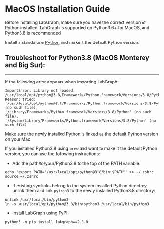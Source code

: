 # MacOS Installation Guide

Before installing LabGraph, make sure you have the correct version of Python installed. LabGraph is supported on Python3.6+ for MacOS, and Python3.8 is recommended.

Install a standalone [Python](https://www.python.org/downloads/) and make it the default Python version.

## Troubleshoot for Python3.8 (MacOS Monterey and Big Sur): 
----

If the following error appears when importing LabGraph:
```
ImportError: Library not loaded: /usr/local/opt/python@3.8/Frameworks/Python.framework/Versions/3.8/Python
Reason: tried: '/usr/local/opt/python@3.8/Frameworks/Python.framework/Versions/3.8/Python' (no such file), '/Library/Frameworks/Python.framework/Versions/3.8/Python' (no such file), '/System/Library/Frameworks/Python.framework/Versions/3.8/Python' (no such file)
```

Make sure the newly installed Python is linked as the default Python version on your Mac.

If you installed Python3.8 using `brew` and want to make it the default Python version, you can use the following instructions: 

- Add the path/to/your/Python3.8 to the top of the PATH variable:
```
echo 'export PATH="/usr/local/opt/python@3.8/bin:$PATH"' >> ~/.zshrc
source ~/.zshrc
``` 

- If existing symlinks belong to the system installed Python directory, unlink them and link `python3` to the newly installed Python3.8 directory:
```
unlink /usr/local/bin/python3
ln -s /usr/local/opt/python@3.8/bin/python3 /usr/local/bin/python3
```

- Install LabGraph using PyPI:
```
python3 -m pip install labgraph==2.0.0
```
